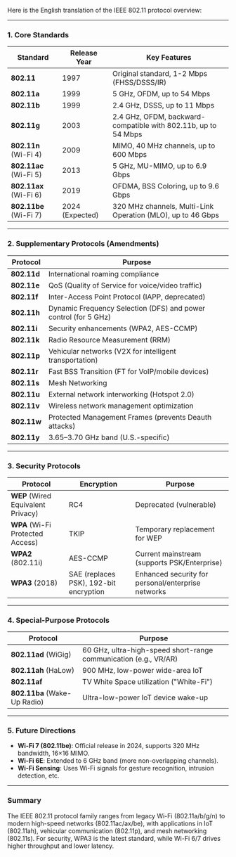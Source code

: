 Here is the English translation of the IEEE 802.11 protocol overview:

---

### **1. Core Standards**
| Standard | Release Year | Key Features |
|----------|-------------|--------------|
| **802.11** | 1997 | Original standard, 1-2 Mbps (FHSS/DSSS/IR) |
| **802.11a** | 1999 | 5 GHz, OFDM, up to 54 Mbps |
| **802.11b** | 1999 | 2.4 GHz, DSSS, up to 11 Mbps |
| **802.11g** | 2003 | 2.4 GHz, OFDM, backward-compatible with 802.11b, up to 54 Mbps |
| **802.11n** (Wi-Fi 4) | 2009 | MIMO, 40 MHz channels, up to 600 Mbps |
| **802.11ac** (Wi-Fi 5) | 2013 | 5 GHz, MU-MIMO, up to 6.9 Gbps |
| **802.11ax** (Wi-Fi 6) | 2019 | OFDMA, BSS Coloring, up to 9.6 Gbps |
| **802.11be** (Wi-Fi 7) | 2024 (Expected) | 320 MHz channels, Multi-Link Operation (MLO), up to 46 Gbps |

---

### **2. Supplementary Protocols (Amendments)**
| Protocol | Purpose |
|----------|---------|
| **802.11d** | International roaming compliance |
| **802.11e** | QoS (Quality of Service for voice/video traffic) |
| **802.11f** | Inter-Access Point Protocol (IAPP, deprecated) |
| **802.11h** | Dynamic Frequency Selection (DFS) and power control (for 5 GHz) |
| **802.11i** | Security enhancements (WPA2, AES-CCMP) |
| **802.11k** | Radio Resource Measurement (RRM) |
| **802.11p** | Vehicular networks (V2X for intelligent transportation) |
| **802.11r** | Fast BSS Transition (FT for VoIP/mobile devices) |
| **802.11s** | Mesh Networking |
| **802.11u** | External network interworking (Hotspot 2.0) |
| **802.11v** | Wireless network management optimization |
| **802.11w** | Protected Management Frames (prevents Deauth attacks) |
| **802.11y** | 3.65–3.70 GHz band (U.S.-specific) |

---

### **3. Security Protocols**
| Protocol | Encryption | Purpose |
|----------|------------|---------|
| **WEP** (Wired Equivalent Privacy) | RC4 | Deprecated (vulnerable) |
| **WPA** (Wi-Fi Protected Access) | TKIP | Temporary replacement for WEP |
| **WPA2** (802.11i) | AES-CCMP | Current mainstream (supports PSK/Enterprise) |
| **WPA3** (2018) | SAE (replaces PSK), 192-bit encryption | Enhanced security for personal/enterprise networks |

---

### **4. Special-Purpose Protocols**
| Protocol | Purpose |
|----------|---------|
| **802.11ad** (WiGig) | 60 GHz, ultra-high-speed short-range communication (e.g., VR/AR) |
| **802.11ah** (HaLow) | 900 MHz, low-power wide-area IoT |
| **802.11af** | TV White Space utilization ("White-Fi") |
| **802.11ba** (Wake-Up Radio) | Ultra-low-power IoT device wake-up |

---

### **5. Future Directions**
- **Wi-Fi 7 (802.11be)**: Official release in 2024, supports 320 MHz bandwidth, 16×16 MIMO.
- **Wi-Fi 6E**: Extended to 6 GHz band (more non-overlapping channels).
- **Wi-Fi Sensing**: Uses Wi-Fi signals for gesture recognition, intrusion detection, etc.

---

### **Summary**
The IEEE 802.11 protocol family ranges from legacy Wi-Fi (802.11a/b/g/n) to modern high-speed networks (802.11ac/ax/be), with applications in IoT (802.11ah), vehicular communication (802.11p), and mesh networking (802.11s). For security, WPA3 is the latest standard, while Wi-Fi 6/7 drives higher throughput and lower latency.